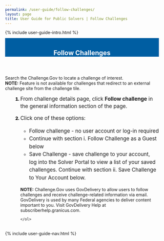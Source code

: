 ```yaml
---
permalink: /user-guide/follow-challenges/
layout: page
title: User Guide for Public Solvers | Follow Challenges 
---
```

<div class="row">
  <div class="col-sm-12">{% include user-guide-intro.html %}</div>
</div>
<div class="row" style="padding-top: 10px; padding-bottom: 30px;">
  <div class="col-sm-12" style="padding-top: 6px; background-color: #005ea2; color: #ffffff; text-align: center;"><h2>Follow Challenges</h2></div>
</div>
<div class="row">
  <div class="col-sm-7">
    <p>Search the Challenge.Gov to locate a challenge of interest.<br><b>NOTE:</b> Feature is not available for challenges that redirect to an external challenge site from the challenge tile.</p>
    <ol style="padding-left: 50px;">
      <li style="font-weight:900;"><span style="font-size: 1.06rem; line-height: 1.5; font-weight: 400;">From challenge details page, click <b>Follow challenge</b> in the general information section of the page.
</span></li><br>
      <li style="font-weight:900;"><span style="font-size: 1.06rem; line-height: 1.5; font-weight: 400;">Click one of these options:
        <ul>
          <li>Follow challenge - no user account or log-in required</li>
<li>Continue with section i. Follow Challenge as a Guest below</li>
<li>Save Challenge - save challenge to your account, log into the Solver Portal to view a list of your saved challenges.
Continue with section ii. Save Challenge to Your Account below.</li>
        </ul>
</span></li><br>
<b>NOTE:</b> Challenge.Gov uses GovDelivery to allow users to follow challenges and receive challenge-related information via email.  GovDelivery is used by many Federal agencies to deliver content important to you. Visit GovDelivery Help at subscriberhelp.granicus.com. 

    </ol>
  </div>
  <div class="col-sm-1">&nbsp;</div>
  <div class="col-sm-4"> {% include user-guide-nav.html %} </div>
</div>

